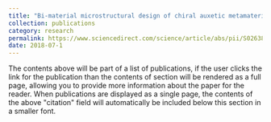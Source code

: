```yaml
---
title: "Bi-material microstructural design of chiral auxetic metamaterials using topology optimization"
collection: publications
category: research
permalink: https://www.sciencedirect.com/science/article/abs/pii/S0263822318306792
date: 2018-07-1
---
```


The contents above will be part of a list of publications, if the user clicks the link for the publication than the contents of section will be rendered as a full page, allowing you to provide more information about the paper for the reader. When publications are displayed as a single page, the contents of the above "citation" field will automatically be included below this section in a smaller font.

